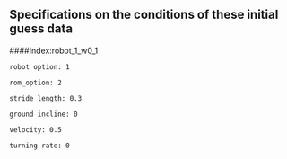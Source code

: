 ## Specifications on the conditions of these initial guess data

####Index:robot_1_w0_1 
```
robot option: 1 

rom_option: 2 

stride length: 0.3

ground incline: 0

velocity: 0.5

turning rate: 0
```
